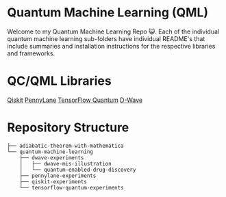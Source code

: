 # Quantum Machine Learning (QML)

Welcome to my Quantum Machine Learning Repo 😺. Each of the individual quantum machine learning sub-folders have individual README's that include summaries and installation instructions for the respective libraries and frameworks.

# QC/QML Libraries

[Qiskit](https://qiskit.org/)
[PennyLane](https://pennylane.ai/)
[TensorFlow Quantum](https://www.tensorflow.org/quantum/concepts)
[D-Wave](https://www.dwavesys.com/)

# Repository Structure

```
├── adiabatic-theorem-with-mathematica
└── quantum-machine-learning
    ├── dwave-experiments
    │   ├── dwave-mis-illustration
    │   └── quantum-enabled-drug-discovery
    ├── pennylane-experiments
    ├── qiskit-experiments
    └── tensorflow-quantum-experiments
```
